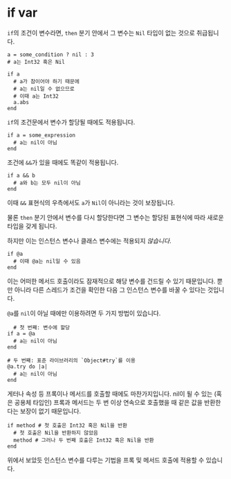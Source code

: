 # if var

`if`의 조건이 변수라면, `then` 분기 안에서 그 변수는 `Nil` 타입이 없는 것으로 취급됩니다.

```crystal
a = some_condition ? nil : 3
# a는 Int32 혹은 Nil

if a
  # a가 참이어야 하기 때문에
  # a는 nil일 수 없으므로
  # 이때 a는 Int32
  a.abs
end
```

`if`의 조건문에서 변수가 할당될 때에도 적용됩니다.

```crystal
if a = some_expression
  # a는 nil이 아님
end
```

조건에 `&&`가 있을 때에도 똑같이 적용됩니다.

```crystal
if a && b
  # a와 b는 모두 nil이 아님
end
```

이때 `&&` 표현식의 우측에서도 `a`가 `Nil`이 아니라는 것이 보장됩니다.

물론 `then` 분기 안에서 변수를 다시 할당한다면 그 변수는 할당된 표현식에 따라 새로운 타입을 갖게 됩니다.

하지만 이는 인스턴스 변수나 클래스 변수에는 적용되지 *않습니다*.

```crystal
if @a
  # 이때 @a는 nil일 수 있음
end
```

이는 어떠한 메서드 호출이라도 잠재적으로 해당 변수를 건드릴 수 있기 때문입니다. 뿐만 아니라 다른 스레드가 조건을 확인한 다음 그 인스턴스 변수를 바꿀 수 있다는 것입니다.

`@a`를 `nil`이 아닐 때에만 이용하려면 두 가지 방법이 있습니다.

```crystal
  # 첫 번째: 변수에 할당
if a = @a
  # a는 nil이 아님
end

# 두 번째: 표준 라이브러리의 `Object#try`를 이용
@a.try do |a|
  # a는 nil이 아님
end
```

게터나 속성 등 프록이나 메서드를 호출할 때에도 마찬가지입니다. nil이 될 수 있는 (혹은 공용체 타입인) 프록과 메서드는 두 번 이상 연속으로 호출했을 때 같은 값을 반환한다는 보장이 없기 때문입니다.

```crystal
if method # 첫 호출은 Int32 혹은 Nil을 반환
  # 첫 호출은 Nil을 반환하지 않았음
  method # 그러나 두 번째 호출은 Int32 혹은 Nil을 반환
end
```

위에서 보았듯 인스턴스 변수를 다루는 기법을 프록 및 메서드 호출에 적용할 수 있습니다.
